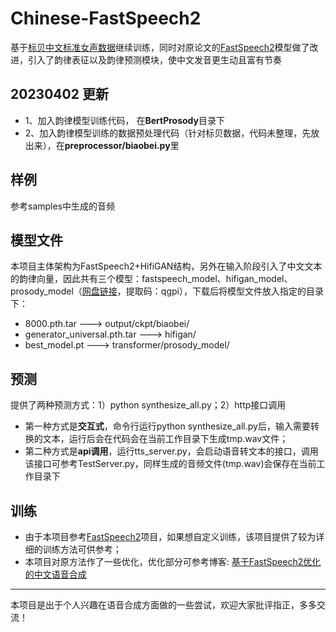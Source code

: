 # Chinese-FastSpeech2
基于[标贝中文标准女声数据](https://www.data-baker.com/data/index/TNtts)继续训练，同时对原论文的[FastSpeech2](https://github.com/ming024/FastSpeech2)模型做了改进，引入了韵律表征以及韵律预测模块，使中文发音更生动且富有节奏 

## 20230402 更新
- 1、加入韵律模型训练代码， 在**BertProsody**目录下
- 2、加入韵律模型训练的数据预处理代码（针对标贝数据，代码未整理，先放出来），在**preprocessor/biaobei.py**里

## 样例
参考samples中生成的音频

## 模型文件
本项目主体架构为FastSpeech2+HifiGAN结构，另外在输入阶段引入了中文文本的韵律向量，因此共有三个模型：fastspeech_model、hifigan_model、prosody_model（[网盘链接](https://pan.baidu.com/s/1aizIt1Hg9Xhb1ttCrbzOvQ)，提取码：qgpi），下载后将模型文件放入指定的目录下：
- 8000.pth.tar  --->  output/ckpt/biaobei/
- generator_universal.pth.tar  --->  hifigan/
- best_model.pt  --->  transformer/prosody_model/

## 预测
提供了两种预测方式：1）python synthesize_all.py；2）http接口调用
- 第一种方式是**交互式**，命令行运行python synthesize_all.py后，输入需要转换的文本，运行后会在代码会在当前工作目录下生成tmp.wav文件；
- 第二种方式是**api调用**，运行tts_server.py，会启动语音转文本的接口，调用该接口可参考TestServer.py，同样生成的音频文件(tmp.wav)会保存在当前工作目录下

## 训练
- 由于本项目参考[FastSpeech2](https://github.com/ming024/FastSpeech2)项目，如果想自定义训练，该项目提供了较为详细的训练方法可供参考；
- 本项目对原方法作了一些优化，优化部分可参考博客: [基于FastSpeech2优化的中文语音合成](https://zhuanlan.zhihu.com/p/585086910)

-----
本项目是出于个人兴趣在语音合成方面做的一些尝试，欢迎大家批评指正，多多交流！
